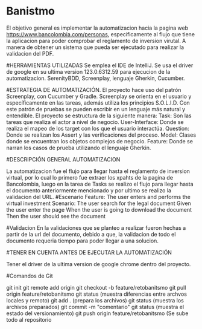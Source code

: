 # Banistmo
El objetivo general es implementar la automatizacion hacia la pagina web https://www.bancolombia.com/personas, específicamente al flujo que tiene la aplicacion para poder comprobar el reglamento de inversion virutal. A manera de obtener un sistema que pueda ser ejecutado para realizar la validacion del PDF.

#HERRAMIENTAS UTILIZADAS Se emplea el IDE de IntelliJ. Se usa el driver de google en su ultima version 123.0.6312.59 para ejecucion de la automatizacion. SerenityBDD, Screenplay, lenguaje Gherkin, Cucumber.

#ESTRATEGIA DE AUTOMATIZACIÓN. El proyecto hace uso del patrón Screenplay, con Cucumber y Gradle. Screenplay se orienta en el usuario y específicamente en las tareas, además utiliza los principios S.O.L.I.D. Con este patrón de pruebas se pueden escribir en un lenguaje más natural y entendible. El proyecto se estructura de la siguiente manera: Task: Son las tareas que realiza el actor a nivel de negocio. User-Interface: Donde se realiza el mapeo de los target con los que el usuario interactúa. Question: Donde se realizan los Assert y las verificaciones del proceso. Model: Clases donde se encuentran los objetos complejos de negocio. Feature: Donde se narran los casos de prueba utilizando el lenguaje Gherkin.

#DESCRIPCIÓN GENERAL AUTOMATIZACION

La automatizacion fue el flujo para llegar hasta el reglamento de inversion virtual, por lo cual lo primero fue extraer los xpahts de la pagina de Bancolombia, luego en la tarea de Tasks se realizo el flujo para llegar hasta el documento anteriormente mencionado y por ultimo se realizo la validacion del URL.
#Escenario
Feature:  The user enters and performs the virtual investment
  Scenario: The user search for the legal document
    Given the user enter the page
    When the user is going to download the document
    Then the user should see the document

#Validacion
En la validaciones que se planteo a realizar fueron hechas a partir de la url del documento, debido a que, la validacion de todo el documento requeria tiempo para poder llegar a una solucion. 

#TENER EN CUENTA ANTES DE EJECUTAR LA AUTOMATIZACIÓN

Tener el driver de la ultima version de google chrome dentro del proyecto.

#Comandos de Git

git init
git remote add origin 
git checkout -b feature/retobanitsmo
git pull origin feature/retobanitsmo
git status (muestra diferencias entre archvos locales y remoto)
git add . (prepara los archivos)
git status (muestra los archivos preparados)
git commit -m "comentario"
git status (muestra el estado del versionamiento)
git push origin feature/retobanitsmo (Se sube todo al repositorio 

